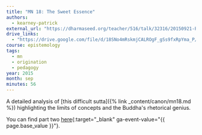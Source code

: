 ```yaml
---
title: "MN 18: The Sweet Essence"
authors:
  - kearney-patrick
external_url: "https://dharmaseed.org/teacher/516/talk/32316/20150921-Patrick_Kearney-BMIMC-the_sweet_essence_part_1-32316.mp3"
drive_links:
  - "https://drive.google.com/file/d/18SNo4mRskmjCALROgF_gSs9fxRpYma_P/view?usp=drivesdk"
course: epistemology
tags:
  - mn
  - origination
  - pedagogy
year: 2015
month: sep
minutes: 56
---
```


A detailed analysis of [this difficult sutta]({% link _content/canon/mn18.md %}) highlighting  the limits of concepts and the Buddha's rhetorical genius.

You can find part two [here](https://dharmaseed.org/teacher/516/talk/32317/20150922-Patrick_Kearney-BMIMC-the_sweet_essence_part_2-32317.mp3){:target="_blank" ga-event-value="{{ page.base_value }}"}.

